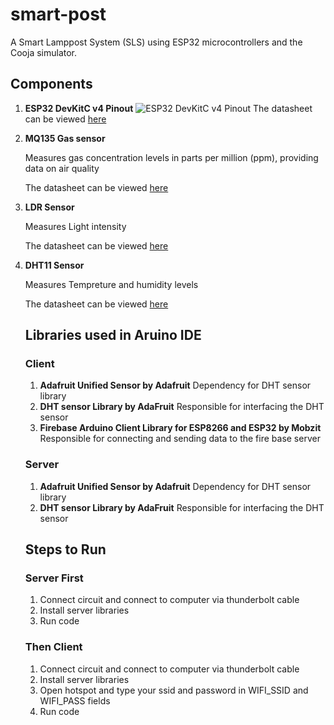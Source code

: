 # smart-post

A Smart Lamppost System (SLS) using ESP32 microcontrollers and the Cooja simulator.

## Components

1. **ESP32 DevKitC v4 Pinout**
   ![ESP32 DevKitC v4 Pinout](https://docs.espressif.com/projects/esp-idf/en/v5.1/esp32/_images/esp32-devkitC-v4-pinout.png)
   The datasheet can be viewed [here](https://www.espressif.com/sites/default/files/documentation/esp32_datasheet_en.pdf)

2. **MQ135 Gas sensor**
   
   Measures gas concentration levels in parts per million (ppm), providing data on air quality
    
   The datasheet can be viewed [here](https://www.olimex.com/Products/Components/Sensors/Gas/SNS-MQ135/resources/SNS-MQ135.pdf)
   
4. **LDR Sensor**
   
   Measures Light intensity
   
   The datasheet can be viewed [here](https://components101.com/sites/default/files/component_datasheet/LDR%20Datasheet.pdf)
6. **DHT11 Sensor**
   
   Measures Tempreture and humidity levels
   
   The datasheet can be viewed [here](https://www.mouser.com/datasheet/2/758/DHT11-Technical-Data-Sheet-Translated-Version-1143054.pdf)

   ## Libraries used in Aruino IDE
   ### Client

   1. **Adafruit Unified Sensor by Adafruit**
      Dependency for DHT sensor library
   2. **DHT sensor Library by AdaFruit**
      Responsible for interfacing the DHT sensor
   3. **Firebase Arduino Client Library for ESP8266 and ESP32 by Mobzit**
      Responsible for connecting and sending data to the fire base server
      
    ### Server
   1. **Adafruit Unified Sensor by Adafruit**
      Dependency for DHT sensor library
   2. **DHT sensor Library by AdaFruit**
      Responsible for interfacing the DHT sensor

   ## Steps to Run
   ### Server First
   1. Connect circuit and connect to computer via thunderbolt cable
   2. Install server libraries
   3. Run code
   ### Then Client
   1. Connect circuit and connect to computer via thunderbolt cable
   2. Install server libraries
   3. Open hotspot and type your ssid and password in WIFI_SSID and WIFI_PASS fields
   4. Run code

